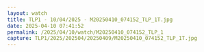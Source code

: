 ```yaml
---
layout: watch
title: TLP1 - 10/04/2025 - M20250410_074152_TLP_1T.jpg
date: 2025-04-10 07:41:52
permalink: /2025/04/10/watch/M20250410_074152_TLP_1
capture: TLP1/2025/202504/20250409/M20250410_074152_TLP_1T.jpg
---
```

